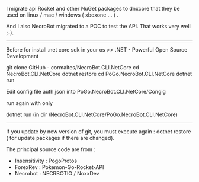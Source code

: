 I migrate api Rocket and other NuGet packages to dnxcore that they be used on linux / mac / windows ( xboxone ... ) . 

And I also NecroBot migrated to a POC to test the API. That works very well ;-).


________________________________________________
Before for install .net core sdk in your os >>
.NET - Powerful Open Source Development

git clone GitHub - cormaltes/NecroBot.CLI.NetCore
cd NecroBot.CLI.NetCore
dotnet restore
cd PoGo.NecroBot.CLI.NetCore
dotnet run


Edit config file auth.json into PoGo.NecroBot.CLI.NetCore/Congig


run again with only

dotnet run (in dir /NecroBot.CLI.NetCore/PoGo.NecroBot.CLI.NetCore)
________________________________________________________________

If you update by new version of git, you must execute again : dotnet restore ( for update packages if there are changed).


The principal source code are from :
- Insensitivity : PogoProtos
- ForexRev : Pokemon-Go-Rocket-API
- Necrobot : NECRBOTIO / NoxxDev